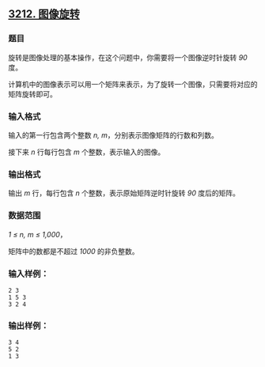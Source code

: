 ## [3212. 图像旋转](https://www.acwing.com/problem/content/3215/)

### 题目

旋转是图像处理的基本操作，在这个问题中，你需要将一个图像逆时针旋转 *90* 度。

计算机中的图像表示可以用一个矩阵来表示，为了旋转一个图像，只需要将对应的矩阵旋转即可。

### 输入格式

输入的第一行包含两个整数 *n, m*，分别表示图像矩阵的行数和列数。

接下来 *n* 行每行包含 *m* 个整数，表示输入的图像。

### 输出格式

输出 *m* 行，每行包含 *n* 个整数，表示原始矩阵逆时针旋转 *90* 度后的矩阵。

### 数据范围

*1 ≤ n, m ≤ 1,000*，

矩阵中的数都是不超过 *1000* 的非负整数。

### 输入样例：

```
2 3
1 5 3
3 2 4
```

### 输出样例：

```
3 4
5 2
1 3
```
